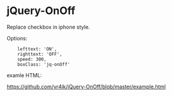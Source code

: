 jQuery-OnOff
============
Replace checkbox in iphone style.

Options:

		lefttext: 'ON',
		righttext: 'OFF',
		speed: 300,
		boxClass: 'jq-onOff'


examle HTML:

https://github.com/yr4ik/jQuery-OnOff/blob/master/example.html
